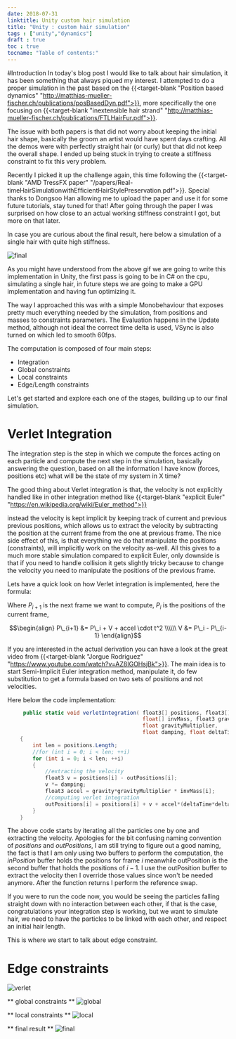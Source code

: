 ```yaml
---
date: 2018-07-31
linktitle: Unity custom hair simulation
title: "Unity : custom hair simulation"
tags : ["unity","dynamics"]
draft : true
toc : true
tocname: "Table of contents:"
---
```


#Introduction
In today's blog post I would like to talk about hair simulation,
it has been something that always piqued my interest. I attempted to do
a proper simulation in the past based on the
{{<target-blank "Position based dynamics" "http://matthias-mueller-fischer.ch/publications/posBasedDyn.pdf">}},
more specifically the one focusing on
{{<target-blank "inextensible hair strand" "http://matthias-mueller-fischer.ch/publications/FTLHairFur.pdf">}}.

The issue with both papers is that did not worry about keeping the
initial hair shape, basically the groom an artist would have spent
days crafting.
All the demos were with perfectly straight hair (or curly) but that
did not keep the overall shape. I ended up being stuck in trying
to create a stiffness constraint to fix this very problem.

Recently I picked it up the challenge again, this time following the
{{<target-blank "AMD TressFX paper" "/papers/Real-timeHairSimulationwithEfﬁcientHairStylePreservation.pdf">}}.
Special thanks to Dongsoo Han allowing me to upload the paper and use
it for some future tutorials, stay tuned for that!
After going through the paper I was surprised on how close to an
actual working stiffness constraint I got, but more on that later.

In case you are curious about the final result, here below a simulation of a
single hair with quite high stiffness.

![final](../images/02_hairDyn/final.gif)

As you might have understood from the above gif we are going to write this
implementation in Unity, the first pass is going to be in C# on the cpu,
simulating a single hair, in future steps we are going to make a
GPU implementation and having fun optimizing it.

The way I approached this was with a simple Monobehaviour that exposes
pretty much everything needed by the simulation, from positions and masses to
constraints parameters.
The  Evaluation happens in the Update method, although not ideal the correct
time delta is used, VSync is also turned on which led to smooth 60fps.

The computation is composed of four main steps:

- Integration
- Global constraints
- Local constraints
- Edge/Length constraints

Let's get started and explore each one of the stages, building up to our
final simulation.

# Verlet Integration

The integration step is the step in which we compute the forces acting
on each particle and compute the next step in the simulation, basically
answering the question, based on all the information I have know
(forces, positions etc) what will be the state of my system in X time?

The good thing about Verlet integration is that, the velocity is not explicitly
handled like in other integration method like
{{<target-blank "explicit Euler" "https://en.wikipedia.org/wiki/Euler_method">}}

instead the velocity is kept implicit by keeping track of current and previous previous
positions, which allows us to extract the velocity by subtracting the position
at the current frame from the one at previous frame. The nice side effect of
this, is that everything we do that manipulate the positions (constraints),
will implicitly work on the velocity as-well.
All this gives to a much more stable simulation compared to explicit Euler,
only downside is that if you need to handle collision it gets slightly tricky
because to change the velocity you need to manipulate the positions of the
previous frame.

Lets have a quick look on how Verlet integration is implemented,
here the formula:

Where $P_{i+1}$ is the next frame we want to compute, $P_i$ is the positions of the current frame,

$$\begin{align}
P\_{i+1} &= P\_i + V + accel \cdot t^2   \\\\\\
V &= P\_i - P\_{i-1}
\end{align}$$

If you are interested in the actual derivation you can have a look at the great video from
{{<target-blank "Jorgue Rodriguez" "https://www.youtube.com/watch?v=AZ8IGOHsjBk">}}.
The main idea is to start Semi-Implicit Euler integration method, manipulate it, do few
substitution to get a formula based on two sets of positions and not velocities.

Here below the code implementation:

```c#
     public static void verletIntegration( float3[] positions, float3[] outPositions,
                                           float[] invMass, float3 gravity,
                                           float gravityMultiplier,
                                           float damping, float deltaTime)
    {
        int len = positions.Length;
        //for (int i = 0; i < len; ++i)
        for (int i = 0; i < len; ++i)
        {
            //extracting the velocity
            float3 v = positions[i] - outPositions[i];
            v *= damping;
            float3 accel = gravity*gravityMultiplier * invMass[i];
            //computing verlet integration
            outPositions[i] = positions[i] + v + accel*(deltaTime*deltaTime);
        }
    }
```

The above code starts by iterating all the particles one by one and extracting the
velocity. Apologies for the bit confusing naming convention of *positions*
and *outPositions*, I am still trying to figure out a good naming, the fact is
that I am only using two buffers to perform the computation, the *inPosition* buffer
holds the positions for frame $i$ meanwhile outPosition is the second buffer
that holds the positions of $i-1$.
I use the outPosition buffer to extract the velocity then
I override those values since won't be needed anymore.
After the function returns I perform the reference swap.


If you were to run the code now, you would be seeing the particles falling straight
down with no interaction between each other, if that is the case, congratulations
your integration step is working, but we want to simulate hair, we need to have
the particles to be linked with each other, and respect an initial hair length.

This is where we start to talk about edge constraint.

# Edge constraints

![verlet](../images/02_hairDyn/verlet.gif)

** global constraints **
![global](../images/02_hairDyn/global.gif)

** local constraints **
![local](../images/02_hairDyn/local.gif)

** final result **
![final](../images/02_hairDyn/final.gif)

